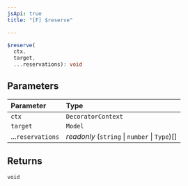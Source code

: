 ```yaml
---
jsApi: true
title: "[F] $reserve"

---
```

```ts
$reserve(
  ctx,
  target,
  ...reservations): void
```

## Parameters

| Parameter | Type |
| :------ | :------ |
| `ctx` | `DecoratorContext` |
| `target` | `Model` |
| ...`reservations` | *readonly* (`string` \| `number` \| `Type`)[] |

## Returns

`void`
